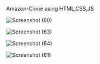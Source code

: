 Amazon-Clone using HTML,CSS,JS

![Screenshot (60)](https://user-images.githubusercontent.com/91374096/230556643-17fcb9b6-86ed-4396-a54b-c535d79e04fa.png)

![Screenshot (63)](https://user-images.githubusercontent.com/91374096/230556786-c2d64d2f-1b10-48d2-beb4-fb2e739e05ca.png)

![Screenshot (64)](https://user-images.githubusercontent.com/91374096/230556810-1aa05f32-c36c-4b9b-b89e-fdddd7198efa.png)

![Screenshot (61)](https://user-images.githubusercontent.com/91374096/230556844-c5d41dd4-25c2-481c-8be3-90c3e42e4b6e.png)

